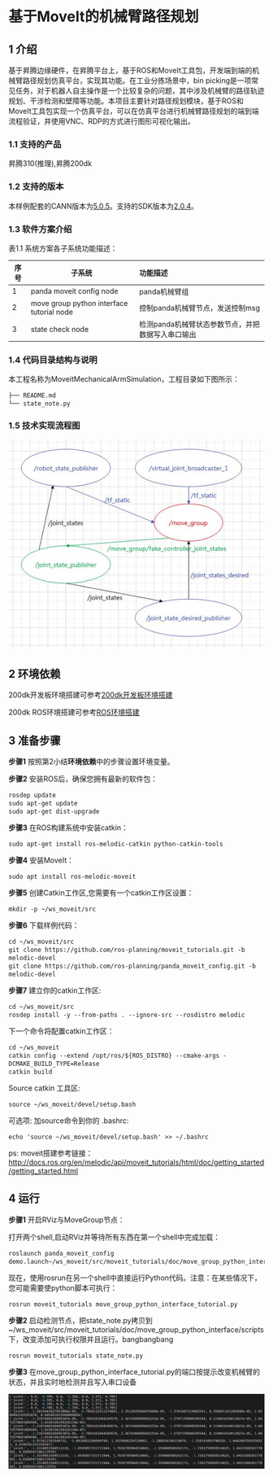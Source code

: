 # 基于MoveIt的机械臂路径规划

## 1 介绍

基于昇腾边缘硬件，在昇腾平台上，基于ROS和MoveIt工具包，开发端到端的机械臂路径规划仿真平台，实现其功能。在工业分拣场景中，bin picking是一项常见任务，对于机器人自主操作是一个比较复杂的问题，其中涉及机械臂的路径轨迹规划、干涉检测和壁障等功能。本项目主要针对路径规划模块，基于ROS和MoveIt工具包实现一个仿真平台，可以在仿真平台进行机械臂路径规划的端到端流程验证，并使用VNC、RDP的方式进行图形可视化输出。

### 1.1 支持的产品

昇腾310(推理),昇腾200dk

### 1.2 支持的版本

本样例配套的CANN版本为[5.0.5](https://www.hiascend.com/software/cann/commercial)。支持的SDK版本为[2.0.4](https://www.hiascend.com/software/Mindx-sdk)。

### 1.3 软件方案介绍

表1.1 系统方案各子系统功能描述：

| 序号 | 子系统               | 功能描述                                                     |
| ---- | -------------------- | :----------------------------------------------------------- |
| 1    | panda moveit config node  | panda机械臂组 |
| 2    | move group python interface tutorial node             | 控制panda机械臂节点，发送控制msg                      |
| 3    | state check node             | 检测panda机械臂状态参数节点，并把数据写入串口输出                            |

### 1.4 代码目录结构与说明

本工程名称为MoveitMechanicalArmSimulation，工程目录如下图所示：

```
├── README.md
└── state_note.py
```

### 1.5 技术实现流程图

![](../figures/moveit.jpg)



## 2 环境依赖

200dk开发板环境搭建可参考[200dk开发板环境搭建](https://gitee.com/ascend/docs-openmind/blob/master/guide/mindx/ascend_community_projects/tutorials/200dk%E5%BC%80%E5%8F%91%E6%9D%BF%E7%8E%AF%E5%A2%83%E6%90%AD%E5%BB%BA.md)

200dk ROS环境搭建可参考[ROS环境搭建](https://gitee.com/ascend/docs-openmind/blob/master/guide/mindx/ascend_community_projects/tutorials/200dk-ROS%E7%B3%BB%E7%BB%9F%E7%A7%BB%E6%A4%8D.md)


## 3 准备步骤

**步骤1** 按照第2小结**环境依赖**中的步骤设置环境变量。

**步骤2** 安装ROS后，确保您拥有最新的软件包：

```
rosdep update
sudo apt-get update
sudo apt-get dist-upgrade
```

**步骤3** 在ROS构建系统中安装catkin：

```
sudo apt-get install ros-melodic-catkin python-catkin-tools
```

**步骤4** 安装MoveIt：

```
sudo apt install ros-melodic-moveit
```

**步骤5** 创建Catkin工作区,您需要有一个catkin工作区设置：

```
mkdir -p ~/ws_moveit/src
```

**步骤6** 下载样例代码：

```
cd ~/ws_moveit/src
git clone https://github.com/ros-planning/moveit_tutorials.git -b melodic-devel
git clone https://github.com/ros-planning/panda_moveit_config.git -b melodic-devel
```

**步骤7** 建立你的catkin工作区:

```
cd ~/ws_moveit/src
rosdep install -y --from-paths . --ignore-src --rosdistro melodic
```

下一个命令将配置catkin工作区： 

```
cd ~/ws_moveit
catkin config --extend /opt/ros/${ROS_DISTRO} --cmake-args -DCMAKE_BUILD_TYPE=Release
catkin build
```

Source catkin 工具区:

```
source ~/ws_moveit/devel/setup.bash
```

可选项: 加source命令到你的 .bashrc:

```
echo 'source ~/ws_moveit/devel/setup.bash' >> ~/.bashrc
```

ps:
moveit搭建参考链接：http://docs.ros.org/en/melodic/api/moveit_tutorials/html/doc/getting_started/getting_started.html

## 4 运行

**步骤1** 开启RViz与MoveGroup节点：

打开两个shell,启动RViz并等待所有东西在第一个shell中完成加载： 

```
roslaunch panda_moveit_config demo.launch~/ws_moveit/src/moveit_tutorials/doc/move_group_python_interface/scripts
```

现在，使用rosrun在另一个shell中直接运行Python代码。注意：在某些情况下，您可能需要使python脚本可执行： 

```
rosrun moveit_tutorials move_group_python_interface_tutorial.py
```

**步骤2** 启动检测节点，把state_note.py拷贝到~/ws_moveit/src/moveit_tutorials/doc/move_group_python_interface/scripts下，改变添加可执行权限并且运行。bangbangbang

```
rosrun moveit_tutorials state_note.py
```

**步骤3** 在move_group_python_interface_tutorial.py的端口按提示改变机械臂的状态，并且实时地检测并且写入串口设备


![](../figures/joint_state.jpg)
